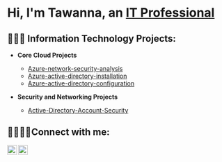 <h1>Hi, I'm Tawanna, an <a href="https://linkedin.com/in/tawanna-willis">IT Professional</a></h1>

<h2> 👩🏽‍💻 Information Technology Projects:</h2>

- <b>Core Cloud Projects</b>
  - [Azure-network-security-analysis](https://github.com/TawannaWillis/Azure-network-security-analysis)
  - [Azure-active-directory-installation](https://github.com/TawannaWillis/Azure-active-directory-installation)
  - [Azure-active-directory-configuration](https://github.com/TawannaWillis/Azure-active-directory-configuration)

- <b>Security and Networking Projects</b>
  - [Active-Directory-Account-Security](https://github.com/TawannaWillis/Active-Directory-Account-Security)


<h2>🫱🏽‍🫲🏼Connect with me:</h2>


[<img align="left" alt="Josh | Twitter" width="22px" src="https://cdn.jsdelivr.net/npm/simple-icons@v3/icons/twitter.svg" />][twitter]
[<img align="left" alt="Josh | LinkedIn" width="22px" src="https://cdn.jsdelivr.net/npm/simple-icons@v3/icons/linkedin.svg" />][linkedin]


[twitter]: https://twitter.com/tawannacodes
[linkedin]: https://linkedin.com/in/tawanna-willis

